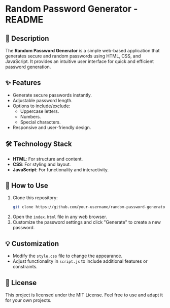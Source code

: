 # Random Password Generator - README

## 📜 Description  
The **Random Password Generator** is a simple web-based application that generates secure and random passwords using HTML, CSS, and JavaScript. It provides an intuitive user interface for quick and efficient password generation.

## ✨ Features  
- Generate secure passwords instantly.  
- Adjustable password length.  
- Options to include/exclude:  
  - Uppercase letters.  
  - Numbers.  
  - Special characters.  
- Responsive and user-friendly design.

## 🛠️ Technology Stack  
- **HTML**: For structure and content.  
- **CSS**: For styling and layout.  
- **JavaScript**: For functionality and interactivity.  

## 🚀 How to Use  
1. Clone this repository:  
   ```bash  
   git clone https://github.com/your-username/random-password-generator.git  
   ```  
2. Open the `index.html` file in any web browser.  
3. Customize the password settings and click "Generate" to create a new password.  

## 💡 Customization  
- Modify the `style.css` file to change the appearance.  
- Adjust functionality in `script.js` to include additional features or constraints.  

## 📜 License  
This project is licensed under the MIT License. Feel free to use and adapt it for your own projects.  
